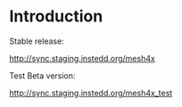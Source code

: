 # Introduction #

Stable release:

http://sync.staging.instedd.org/mesh4x


Test Beta version:

http://sync.staging.instedd.org/mesh4x_test